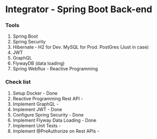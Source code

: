 # Integrator - Spring Boot Back-end

### Tools

1. Spring Boot 
2. Spring Security
3. Hibernate - H2 for Dev. MySQL for Prod. PostGres (Just in case)
4. JWT
5. GraphQL
6. FlywayDB (data loading)
7. Spring Webflux - Reactive Programming

### Check list

1. Setup Docker - Done
2. Reactive Programming Rest API - 
3. Implement GraphQL - 
4. Implement JWT - Done
5. Configure Spring Security - Done
6. Implement Flyway Data Loading - Done
7. Implement Unit Tests - 
8. Implement @PreAuthorize on Rest APIs - 